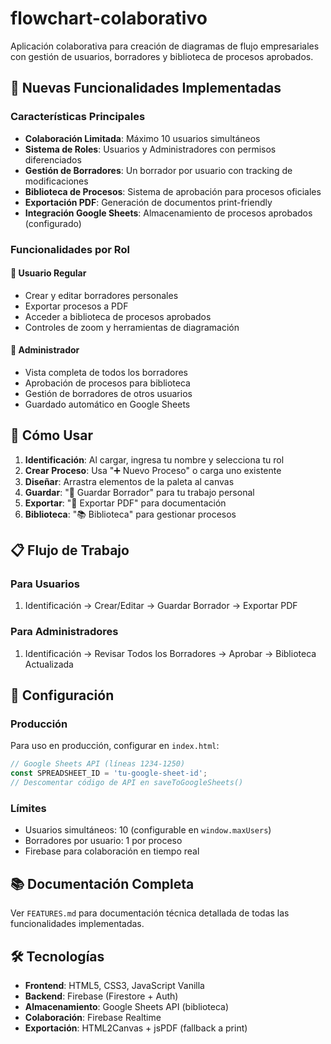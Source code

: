 # flowchart-colaborativo

Aplicación colaborativa para creación de diagramas de flujo empresariales con gestión de usuarios, borradores y biblioteca de procesos aprobados.

## 🚀 Nuevas Funcionalidades Implementadas

### Características Principales
- **Colaboración Limitada**: Máximo 10 usuarios simultáneos
- **Sistema de Roles**: Usuarios y Administradores con permisos diferenciados
- **Gestión de Borradores**: Un borrador por usuario con tracking de modificaciones
- **Biblioteca de Procesos**: Sistema de aprobación para procesos oficiales
- **Exportación PDF**: Generación de documentos print-friendly
- **Integración Google Sheets**: Almacenamiento de procesos aprobados (configurado)

### Funcionalidades por Rol

#### 👤 Usuario Regular
- Crear y editar borradores personales
- Exportar procesos a PDF
- Acceder a biblioteca de procesos aprobados
- Controles de zoom y herramientas de diagramación

#### 👑 Administrador
- Vista completa de todos los borradores
- Aprobación de procesos para biblioteca
- Gestión de borradores de otros usuarios
- Guardado automático en Google Sheets

## 🎯 Cómo Usar

1. **Identificación**: Al cargar, ingresa tu nombre y selecciona tu rol
2. **Crear Proceso**: Usa "➕ Nuevo Proceso" o carga uno existente
3. **Diseñar**: Arrastra elementos de la paleta al canvas
4. **Guardar**: "💾 Guardar Borrador" para tu trabajo personal
5. **Exportar**: "📄 Exportar PDF" para documentación
6. **Biblioteca**: "📚 Biblioteca" para gestionar procesos

## 📋 Flujo de Trabajo

### Para Usuarios
1. Identificación → Crear/Editar → Guardar Borrador → Exportar PDF

### Para Administradores  
1. Identificación → Revisar Todos los Borradores → Aprobar → Biblioteca Actualizada

## 🔧 Configuración

### Producción
Para uso en producción, configurar en `index.html`:

```javascript
// Google Sheets API (líneas 1234-1250)
const SPREADSHEET_ID = 'tu-google-sheet-id';
// Descomentar código de API en saveToGoogleSheets()
```

### Límites
- Usuarios simultáneos: 10 (configurable en `window.maxUsers`)
- Borradores por usuario: 1 por proceso
- Firebase para colaboración en tiempo real

## 📚 Documentación Completa

Ver `FEATURES.md` para documentación técnica detallada de todas las funcionalidades implementadas.

## 🛠️ Tecnologías

- **Frontend**: HTML5, CSS3, JavaScript Vanilla
- **Backend**: Firebase (Firestore + Auth)
- **Almacenamiento**: Google Sheets API (biblioteca)
- **Colaboración**: Firebase Realtime
- **Exportación**: HTML2Canvas + jsPDF (fallback a print)
